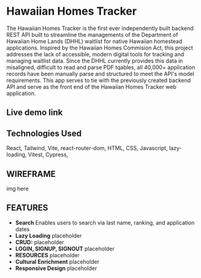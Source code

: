 # Hawaiian Homes Tracker    
The Hawaiian Homes Tracker is the first ever independently built backend REST API built to streamline the managements of the Department of Hawaiian Home Lands (DHHL) waitlist for native Hawaiian homestead applications. 
Inspired by the Hawaiian Homes Commision Act, this project addresses the lack of accessible, modern digital tools for tracking and managing waitlist data. Since the DHHL currently provides this data in misaligned, difficult to read and parse PDF tqables, all 40,000+ application records have been manually parse and structured to meet the API's model requirements. 
This app serves to tie with the previously created backend API and serve as the front end of the Hawaiian Homes Tracker web application.

## Live demo link


## Technologies Used
React, Tailwind, Vite, react-router-dom, HTML, CSS, Javascript, lazy-loading, Vitest, Cypress, 

## WIREFRAME
img here


## FEATURES
- **Search**
Enables users to search via last name, ranking, and application dates
- **Lazy Loading**
placeholder
- **CRUD:**
placeholder
- **LOGIN, SIGNUP, SIGNOUT**
placeholder
- **RESOURCES**
placeholder
- **Cultural Enrichment**
placeholder
- **Responsive Design**
placeholder